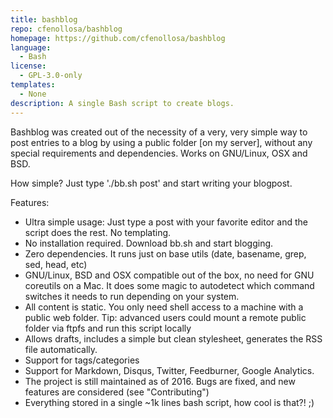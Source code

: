 ```yaml
---
title: bashblog
repo: cfenollosa/bashblog
homepage: https://github.com/cfenollosa/bashblog
language:
  - Bash
license:
  - GPL-3.0-only
templates:
  - None
description: A single Bash script to create blogs.
---
```


Bashblog was created out of the necessity of a very, very simple way to post
entries to a blog by using a public folder [on my server], without any
special requirements and dependencies. Works on GNU/Linux, OSX and BSD.

How simple? Just type './bb.sh post' and start writing your blogpost.

Features:

- Ultra simple usage: Just type a post with your favorite editor and the
  script does the rest. No templating.
- No installation required. Download bb.sh and start blogging.
- Zero dependencies. It runs just on base utils (date, basename, grep, sed,
  head, etc)
- GNU/Linux, BSD and OSX compatible out of the box, no need for
  GNU coreutils on a Mac. It does some magic to autodetect which command
  switches it needs to run depending on your system.
- All content is static. You only need shell access to a machine with a
  public web folder. Tip: advanced users could mount a remote public folder
  via ftpfs and run this script locally
- Allows drafts, includes a simple but clean stylesheet, generates the RSS
  file automatically.
- Support for tags/categories
- Support for Markdown, Disqus, Twitter, Feedburner, Google Analytics.
- The project is still maintained as of 2016. Bugs are fixed, and new
  features are considered (see "Contributing")
- Everything stored in a single ~1k lines bash script, how cool is that?! ;)
